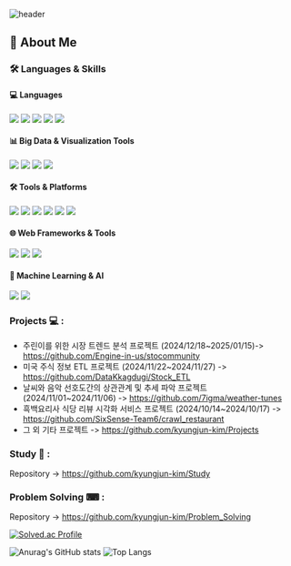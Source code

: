 ![header](https://capsule-render.vercel.app/api?type=waving&color=gradient&height=200&section=header&text=👋&fontSize=50&animation=fadeIn&fontAlignY=38&desc=%&descAlignY=51&descAlign=62)
## 🌟 About Me 
### 🛠️ Languages & Skills

#### 💻 Languages
<div align="left">
	<img src="https://img.shields.io/badge/Python-3776AB?style=flat&logo=Python&logoColor=white" />
	<img src="https://img.shields.io/badge/MySQL-4479A1?style=flat&logo=MySQL&logoColor=white" />
	<img src="https://img.shields.io/badge/Java-007396?style=flat&logo=Java&logoColor=white" />
	<img src="https://img.shields.io/badge/JavaScript-F7DF1E?style=flat&logo=JavaScript&logoColor=white" />
	<img src="https://img.shields.io/badge/Dart-0175C2?style=flat&logo=Dart&logoColor=white" />
</div>

#### 📊 Big Data & Visualization Tools
<div align="left">
	<img src="https://img.shields.io/badge/Apache Spark-E25A1C?style=flat&logo=Apache%20Spark&logoColor=white" />
	<img src="https://img.shields.io/badge/Apache Airflow-017CEE?style=flat&logo=Apache%20Airflow&logoColor=white" />
	<img src="https://img.shields.io/badge/Apache Superset-20A6C9?style=flat&logo=Apache%20Superset&logoColor=white" />
	<img src="https://img.shields.io/badge/Snowflake-29B5E8?style=flat&logo=Snowflake&logoColor=white" />
</div>

#### 🛠 Tools & Platforms
<div align="left">
	<img src="https://img.shields.io/badge/Docker-2496ED?style=flat&logo=Docker&logoColor=white" />
	<img src="https://img.shields.io/badge/AWS-232F3E?style=flat&logo=Amazon%20AWS&logoColor=white" />
	<img src="https://img.shields.io/badge/Amazon EC2-FF9900?style=flat&logo=Amazon%20EC2&logoColor=white" />
	<img src="https://img.shields.io/badge/Amazon S3-569A31?style=flat&logo=Amazon%20S3&logoColor=white" />
	<img src="https://img.shields.io/badge/Amazon Redshift-8C4FFF?style=flat&logo=Amazon%20Redshift&logoColor=white" />
	<img src="https://img.shields.io/badge/Flutter-02569B?style=flat&logo=Flutter&logoColor=white" />
</div>


#### 🌐 Web Frameworks & Tools
<div align="left">
	<img src="https://img.shields.io/badge/Django-092E20?style=flat&logo=Django&logoColor=white" />
	<img src="https://img.shields.io/badge/Selenium-43B02A?style=flat&logo=Selenium&logoColor=white" />
	<img src="https://img.shields.io/badge/Github Actions-2088FF?style=flat&logo=GitHub%20Actions&logoColor=white" />
</div>

#### 🤖 Machine Learning & AI
<div align="left">
	<img src="https://img.shields.io/badge/TensorFlow-FF6F00?style=flat&logo=TensorFlow&logoColor=white" />
	<img src="https://img.shields.io/badge/OpenAI-412991?style=flat&logo=OpenAI&logoColor=white" />
</div>


###  Projects 💻 :
  - 주린이를 위한 시장 트렌드 분석 프로젝트 (2024/12/18~2025/01/15)-> https://github.com/Engine-in-us/stocommunity
  - 미국 주식 정보 ETL 프로젝트 (2024/11/22~2024/11/27) -> https://github.com/DataKkagdugi/Stock_ETL
  - 날씨와 음악 선호도간의 상관관계 및 추세 파악 프로젝트 (2024/11/01~2024/11/06) -> https://github.com/7igma/weather-tunes
  - 흑백요리사 식당 리뷰 시각화 서비스 프로젝트 (2024/10/14~2024/10/17) -> https://github.com/SixSense-Team6/crawl_restaurant
  - 그 외 기타 프로젝트 -> https://github.com/kyungjun-kim/Projects
 
### Study 📓 :
  Repository -> https://github.com/kyungjun-kim/Study
  
### Problem Solving ⌨ :
  Repository -> https://github.com/kyungjun-kim/Problem_Solving
  
  [![Solved.ac Profile](http://mazassumnida.wtf/api/v2/generate_badge?boj=kkj214)](https://solved.ac/kkj214/)
  
  ![Anurag's GitHub stats](https://github-readme-stats.vercel.app/api?username=kyungjun-kim&show_icons=true&theme=tokyonight)
![Top Langs](https://github-readme-stats.vercel.app/api/top-langs/?username=kyungjun-kim&layout=compact&theme=tokyonight)
 
<!---
kyungjun-kim/kyungjun-kim is a ✨ special ✨ repository because its `README.md` (this file) appears on your GitHub profile.
You can click the Preview link to take a look at your changes.
--->

